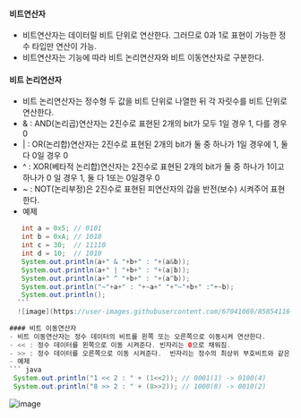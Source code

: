 #### 비트연산자  
  - 비트연산자는 데이터릴 비트 단위로 연산한다. 그러므로 0과 1로 표현이 가능한 정수 타입만 연산이 가능.  
  - 비트연산자는 기능에 따라 비트 논리연산자와 비트 이동연산자로 구분한다.  
  
#### 비트 논리연산자  
  - 비트 논리연산자는 정수형 두 값을 비트 단위로 나열한 뒤 각 자릿수를 비트 단위로 연산한다.  
  - & : AND(논리곱)연산자는 2진수로 표현된 2개의 bit가 모두 1일 경우 1, 다를 경우 0  
  - | : OR(논리합)연산자는 2진수로 표현된 2개의 bit가 둘 중 하나가 1일 경우에 1, 둘 다 0일 경우 0  
  - ^ : XOR(베타적 논리합)연산자는 2진수로 표현된 2개의 bit가 둘 중 하나가 1이고 하나가 0 일 경우 1, 둘 다 1또는 0일경우 0  
  - ~ : NOT(논리부정)은 2진수로 표현된 피연산자의 갑을 반전(보수) 시켜주어 표현한다.  
  - 예제  
  ``` java  
	 int a = 0x5; // 0101
	 int b = 0xA; // 1010
	 int c = 30;  // 11110
	 int d = 10;  // 1010
	 System.out.println(a+" & "+b+" : "+(a&b));
	 System.out.println(a+" | "+b+" : "+(a|b));
	 System.out.println(a+" ^ "+b+" : "+(a^b)); 
	 System.out.println("~"+a+" : "+~a+" "+"~"+b+" :"+~b);
	 System.out.println();  
    ```  
    ![image](https://user-images.githubusercontent.com/67041069/85854116-c2694600-b7ee-11ea-9a07-fb67b15bd000.png)  
    
#### 비트 이동연산자  
  - 비트 이동연산자는 정수 데이터의 비트를 왼쪽 또는 오른쪽으로 이동시켜 연산한다.  
  - << : 정수 데이터를 왼쪽으로 이동 시켜준다. 빈자리는 0으로 채워짐.  
  - >> : 정수 데이터를 오른쪽으로 이동 시켜준다.  빈자리는 정수의 최상위 부호비트와 같은 값으로 채워짐.  
  - 예제  
  ``` java  
   System.out.println("1 << 2 : " + (1<<2)); // 0001(1) -> 0100(4)  
   System.out.println("8 >> 2 : " + (8>>2)); // 1000(8) -> 0010(2)  
   ```  
   ![image](https://user-images.githubusercontent.com/67041069/85854706-dc575880-b7ef-11ea-92d1-6ee50bebc614.png)  
  
